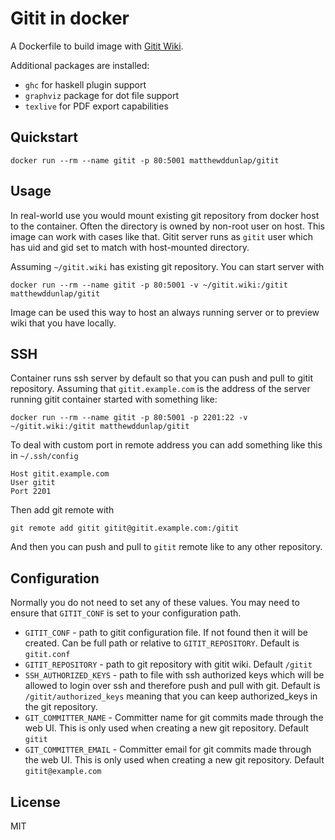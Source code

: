 # Gitit in docker

A Dockerfile to build image with [Gitit Wiki](https://github.com/jgm/gitit).

Additional packages are installed:
*   `ghc` for haskell plugin support
*   `graphviz` package for dot file support
*   `texlive` for PDF export capabilities

## Quickstart

```
docker run --rm --name gitit -p 80:5001 matthewddunlap/gitit
```

## Usage

In real-world use you would mount existing git repository from docker host to the container.
Often the directory is owned by non-root user on host. This image can work with
cases like that. Gitit server runs as `gitit` user which has uid and gid
set to match with host-mounted directory.

Assuming `~/gitit.wiki` has existing git repository. You can start server with
```
docker run --rm --name gitit -p 80:5001 -v ~/gitit.wiki:/gitit matthewddunlap/gitit
```

Image can be used this way to host an always running server or
to preview wiki that you have locally.

## SSH

Container runs ssh server by default so that you can push and pull to gitit repository.
Assuming that `gitit.example.com` is the address of the server running gitit container
started with something like:
```
docker run --rm --name gitit -p 80:5001 -p 2201:22 -v ~/gitit.wiki:/gitit matthewddunlap/gitit
```
To deal with custom port in remote address you can add
something like this in `~/.ssh/config`
```
Host gitit.example.com
User gitit
Port 2201
```

Then add git remote with
```
git remote add gitit gitit@gitit.example.com:/gitit
```
And then you can push and pull to `gitit` remote like to any other repository.

## Configuration

Normally you do not need to set any of these values. You may need to ensure
that `GITIT_CONF` is set to your configuration path.

 - `GITIT_CONF` - path to gitit configuration file. If not found then
  it will be created. Can be full path or relative to `GITIT_REPOSITORY`.
  Default is `gitit.conf`
 - `GITIT_REPOSITORY` - path to git repository with gitit wiki. Default `/gitit`
 - `SSH_AUTHORIZED_KEYS` - path to file with ssh authorized keys which will be allowed
 to login over ssh and therefore push and pull with git. Default is `/gitit/authorized_keys`
 meaning that you can keep authorized_keys in the git repository.
 - `GIT_COMMITTER_NAME` - Committer name for git commits made through the web UI.
  This is only used when creating a new git repository. Default `gitit`
 - `GIT_COMMITTER_EMAIL` - Committer email for git commits made through the web UI.
  This is only used when creating a new git repository. Default `gitit@example.com`

## License

MIT

